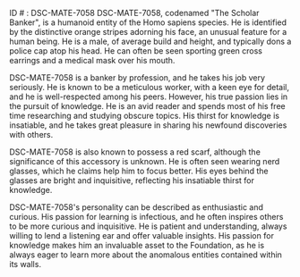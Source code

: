 ID # : DSC-MATE-7058
DSC-MATE-7058, codenamed "The Scholar Banker", is a humanoid entity of the Homo sapiens species. He is identified by the distinctive orange stripes adorning his face, an unusual feature for a human being. He is a male, of average build and height, and typically dons a police cap atop his head. He can often be seen sporting green cross earrings and a medical mask over his mouth.

DSC-MATE-7058 is a banker by profession, and he takes his job very seriously. He is known to be a meticulous worker, with a keen eye for detail, and he is well-respected among his peers. However, his true passion lies in the pursuit of knowledge. He is an avid reader and spends most of his free time researching and studying obscure topics. His thirst for knowledge is insatiable, and he takes great pleasure in sharing his newfound discoveries with others.

DSC-MATE-7058 is also known to possess a red scarf, although the significance of this accessory is unknown. He is often seen wearing nerd glasses, which he claims help him to focus better. His eyes behind the glasses are bright and inquisitive, reflecting his insatiable thirst for knowledge.

DSC-MATE-7058's personality can be described as enthusiastic and curious. His passion for learning is infectious, and he often inspires others to be more curious and inquisitive. He is patient and understanding, always willing to lend a listening ear and offer valuable insights. His passion for knowledge makes him an invaluable asset to the Foundation, as he is always eager to learn more about the anomalous entities contained within its walls.